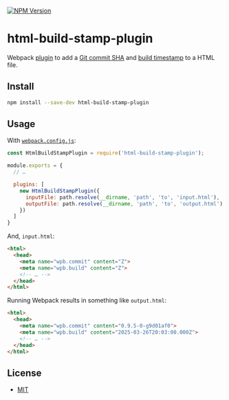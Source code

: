 
[![NPM Version][npm-img]][npm]

# html-build-stamp-plugin

Webpack [plugin][] to add a [Git commit SHA][sha] and [build timestamp][iso] to a HTML file.

## Install

```sh
npm install --save-dev html-build-stamp-plugin
```

## Usage

With [`webpack.config.js`][config]:
```js
const HtmlBuildStampPlugin = require('html-build-stamp-plugin');

module.exports = {
  // …

  plugins: [
    new HtmlBuildStampPlugin({
      inputFile: path.resolve(__dirname, 'path', 'to', 'input.html'),
      outputFile: path.resolve(__dirname, 'path', 'to', 'output.html')
    })
  ]
}
```

And, `input.html`:
```html
<html>
  <head>
    <meta name="wpb.commit" content="Z">
    <meta name="wpb.build" content="Z">
    <!-- … -->
  </head>
</html>
```

Running Webpack results in something like `output.html`:
```html
<html>
  <head>
    <meta name="wpb.commit" content="0.9.5-0-g9d01af0">
    <meta name="wpb.build" content="2025-03-26T20:03:00.000Z">
    <!-- … -->
  </head>
</html>
```

## License

* [MIT][]

[mit]: https://nfreear.mit-license.org/2025-
[npm]: https://www.npmjs.com/package/html-build-stamp-plugin
[npm-img]: https://img.shields.io/npm/v/html-build-stamp-plugin
[config]: https://webpack.js.org/configuration/
[plugin]: https://webpack.js.org/configuration/plugins/
[sha]: https://git-scm.com/book/en/v2/Git-Tools-Revision-Selection.html#_single_revisions
[iso]: https://developer.mozilla.org/en-US/docs/Web/JavaScript/Reference/Global_Objects/Date/toISOString
